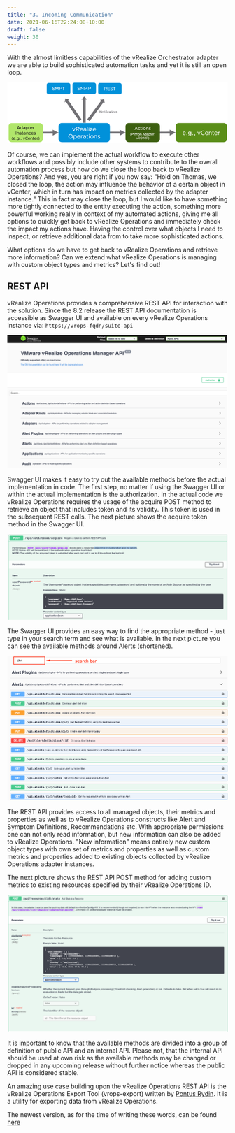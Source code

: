 ```yaml
---
title: "3. Incoming Communication"
date: 2021-06-16T22:24:08+10:00
draft: false
weight: 30
---
```


With the almost limitless capabilities of the vRealize Orchestrator adapter we are able to build sophisticated automation tasks and yet it is still an open loop.

![](4.6.3-fig-1.png "Open-loop control with vRealize Operations")

Of course, we can implement the actual workflow to execute other workflows and possibly include other systems to contribute to the overall automation process but how do we close the loop back to vRealize Operations? And yes, you are right if you now say: "Hold on Thomas, we closed the loop, the action may influence the behavior of a certain object in vCenter, which in turn has impact on metrics collected by the adapter instance." This in fact may close the loop, but I would like to have something more tightly connected to the entity executing the action, something more powerful working really in context of my automated actions, giving me all options to quickly get back to vRealize Operations and immediately check the impact my actions have. Having the control over what objects I need to inspect, or retrieve additional data from to take more sophisticated actions.

What options do we have to get back to vRealize Operations and retrieve more information? Can we extend what vRealize Operations is managing with custom object types and metrics? Let's find out!

## REST API

vRealize Operations provides a comprehensive REST API for interaction with the solution. Since the 8.2 release the REST API documentation is accessible as Swagger UI and available on every vRealize Operations instance via: `https://vrops-fqdn/suite-api`

![](4.6.3-fig-2.png "vRealize Operations Swagger UI")

Swagger UI makes it easy to try out the available methods before the actual implementation in code. The first step, no matter if using the Swagger UI or within the actual implementation is the authorization. In the actual code we vRealize Operations requires the usage of the acquire POST method to retrieve an object that includes token and its validity. This token is used in the subsequent REST calls. The next picture shows the acquire token method in the Swagger UI.

![](4.6.3-fig-3.png "Acquire token POST method in the Swagger UI")

The Swagger UI provides an easy way to find the appropriate method - just type in your search term and see what is available. In the next picture you can see the available methods around Alerts (shortened).

![](4.6.3-fig-4.png "Swagger UI - search bar")

The REST API provides access to all managed objects, their metrics and properties as well as to vRealize Operations constructs like Alert and Symptom Definitions, Recommendations etc. With appropriate permissions one can not only read information, but new information can also be added to vRealize Operations. "New information" means entirely new custom object types with own set of metrics and properties as well as custom metrics and properties added to existing objects collected by vRealize Operations adapter instances.

The next picture shows the REST API POST method for adding custom metrics to existing resources specified by their vRealize Operations ID.

![](4.6.3-fig-5.png "REST API method for adding custom metrics")

It is important to know that the available methods are divided into a group of definition of public API and an internal API. Please not, that the internal API should be used at own risk as the available methods may be changed or dropped in any upcoming release without further notice whereas the public API is considered stable.

An amazing use case building upon the vRealize Operations REST API is the vRealize Operations Export Tool (vrops-export) written by [Pontus Rydin](https://www.linkedin.com/in/prydin/). It is a utility for exporting data from vRealize Operations.

The newest version, as for the time of writing these words, can be found [here](https://github.com/vmware/vrops-export/releases/tag/3.0.0-BETA1)